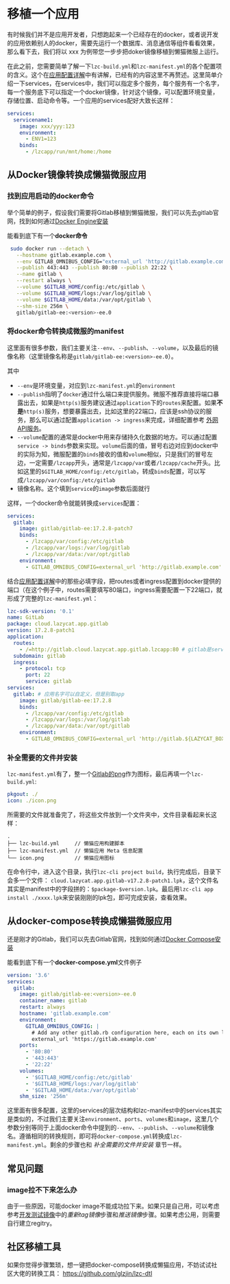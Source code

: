 # 移植一个应用

有时候我们并不是应用开发者，只想跑起来一个已经存在的docker，或者说开发的应用依赖别人的docker，需要先运行一个数据库、消息通信等组件看看效果，那么看下去，我们将以 xxx 为例带您一步步把doker镜像移植到懒猫微服上运行。

在此之前，您需要简单了解一下`lzc-build.yml`和`lzc-manifest.yml`的各个配置项的含义。这个在[应用配置详解](https://developer.lazycat.cloud/app-example-python-description.html#lzc-build-yml)中有讲解，已经有的内容这里不再赘述。这里简单介绍一下services，在services中，我们可以指定多个服务，每个服务有一个名字，每一个服务底下可以指定一个docker镜像，针对这个镜像，可以配置环境变量，存储位置、启动命令等。一个应用的services配好大致长这样：

```yaml
services:
  servicename1:
    image: xxx/yyy:123
    environment:
      - ENV1=123
    binds:
      - /lzcapp/run/mnt/home:/home
```

## 从Docker镜像转换成懒猫微服应用

### 找到应用启动的docker命令

举个简单的例子，假设我们需要将Gitlab移植到懒猫微服，我们可以先去gitlab官网，找到如何通过[Docker Engine安装](https://docs.gitlab.com/ee/install/docker/installation.html#install-gitlab-by-using-docker-engine)

能看到底下有一个**docker命令**

```bash
 sudo docker run --detach \
   --hostname gitlab.example.com \
   --env GITLAB_OMNIBUS_CONFIG="external_url 'http://gitlab.example.com'" \
   --publish 443:443 --publish 80:80 --publish 22:22 \
   --name gitlab \
   --restart always \
   --volume $GITLAB_HOME/config:/etc/gitlab \
   --volume $GITLAB_HOME/logs:/var/log/gitlab \
   --volume $GITLAB_HOME/data:/var/opt/gitlab \
   --shm-size 256m \
   gitlab/gitlab-ee:<version>-ee.0
```
### 将docker命令转换成微服的manifest

这里面有很多参数，我们主要关注`--env`、`--publish`、`--volume`，以及最后的镜像名称（这里镜像名称是`gitlab/gitlab-ee:<version>-ee.0`）。

其中

- `--env`是环境变量，对应到`lzc-manifest.yml`的`environment`
- `--publish`指明了`docker`通过什么端口来提供服务。微服不推荐直接将端口暴露出去，如果是`http(s)`服务建议通过`application`下的`routes`来配置。如果**不是**`http(s)`服务，想要暴露出去，比如这里的22端口，应该是ssh协议的服务，那么可以通过配置`application -> ingress`来完成，详细配置参考 [外网API服务](https://developer.lazycat.cloud/advanced-public-api.html)。
- `--volume`配置的通常是docker中用来存储持久化数据的地方。可以通过配置`service -> binds`参数来实现。`volume`后面的值，冒号右边对应到docker中的实际为知，微服配置的`binds`接收的值和`volume`相似，只是我们的冒号左边，一定需要`/lzcapp`开头，通常是`/lzcapp/var`或者`/lzcapp/cache`开头。比如这里的`$GITLAB_HOME/config:/etc/gitlab`，转成`binds`配置，可以写成`/lzcapp/var/config:/etc/gitlab`
- 镜像名称。这个填到`service`的`image`参数后面就行

这样，一个docker命令就能转换成`services`配置：

```yaml
services:
  gitlab:
    image: gitlab/gitlab-ee:17.2.8-patch7
    binds:
      - /lzcapp/var/config:/etc/gitlab
      - /lzcapp/var/logs:/var/log/gitlab
      - /lzcapp/var/data:/var/opt/gitlab
    environment:
      - GITLAB_OMNIBUS_CONFIG=external_url 'http://gitlab.example.com'
```

结合[应用配置详解](https://developer.lazycat.cloud/app-example-python-description.html#lzc-build-yml)中的那些必填字段，把routes或者ingress配置到docker提供的端口（在这个例子中，routes需要填写80端口，ingress需要配置一下22端口，就形成了完整的`lzc-manifest.yml`：

```yaml
lzc-sdk-version: '0.1'
name: GitLab
package: cloud.lazycat.app.gitlab
version: 17.2.8-patch1
application:
  routes:
    - /=http://gitlab.cloud.lazycat.app.gitlab.lzcapp:80 # gitlab是services中的名字，.lzcapp是固定后缀，中间的是上面的package字段
  subdomain: gitlab
  ingress:
    - protocol: tcp
      port: 22
      service: gitlab
services:
  gitlab: # 应用名字可以自定义，但是别取app
    image: gitlab/gitlab-ee:17.2.8
    binds:
      - /lzcapp/var/config:/etc/gitlab
      - /lzcapp/var/logs:/var/log/gitlab
      - /lzcapp/var/data:/var/opt/gitlab
    environment:
      - GITLAB_OMNIBUS_CONFIG=external_url 'http://gitlab.${LAZYCAT_BOX_DOMAIN}'; gitlab_rails['lfs_enabled'] = true;
```

### 补全需要的文件并安装

`lzc-manifest.yml`有了，整一个[Gitlab的png](https://images.ctfassets.net/xz1dnu24egyd/1IRkfXmxo8VP2RAE5jiS1Q/ea2086675d87911b0ce2d34c354b3711/gitlab-logo-500.png)作为图标，最后再填一个`lzc-build.yml`:

```yaml
pkgout: ./
icon: ./icon.png
```

所需要的文件就准备完了，将这些文件放到一个文件夹中，文件目录看起来长这样：

```
.
├── lzc-build.yml     // 懒猫应用构建脚本
├── lzc-manifest.yml  // 懒猫应用 Meta 信息配置
└── icon.png          // 懒猫应用图标
```

在命令行中，进入这个目录，执行`lzc-cli project build`，执行完成后，目录下会多一个文件：
`cloud.lazycat.app.gitlab-v17.2.8-patch1.lpk`，这个文件名其实是manifest中的字段拼的：`$package-$version.lpk`。最后用`lzc-cli app install ./xxxx.lpk`来安装刚刚的lpk包，即可完成安装，查看效果。

## 从docker-compose转换成懒猫微服应用

还是刚才的Gitlab，我们可以先去Gitlab官网，找到如何通过[Docker Compose安装](https://docs.gitlab.com/ee/install/docker/installation.html#install-gitlab-by-using-docker-compose)

能看到底下有一个**docker-compose.yml**文件例子

```yaml
version: '3.6'
services:
  gitlab:
    image: gitlab/gitlab-ee:<version>-ee.0
    container_name: gitlab
    restart: always
    hostname: 'gitlab.example.com'
    environment:
      GITLAB_OMNIBUS_CONFIG: |
        # Add any other gitlab.rb configuration here, each on its own line
        external_url 'https://gitlab.example.com'
    ports:
      - '80:80'
      - '443:443'
      - '22:22'
    volumes:
      - '$GITLAB_HOME/config:/etc/gitlab'
      - '$GITLAB_HOME/logs:/var/log/gitlab'
      - '$GITLAB_HOME/data:/var/opt/gitlab'
    shm_size: '256m'
```

这里面有很多配置，这里的services的层次结构和lzc-manifest中的services其实是类似的，不过我们主要关注`environment`、`ports`、`volumes`和`image`，这里几个参数分别等同于上面docker命令中提到的`--env`、`--publish`、`--volume`和镜像名。遵循相同的转换规则，即可将`docker-compose.yml`转换成`lzc-manifest.yml`。剩余的步骤也和 *补全需要的文件并安装* 章节一样。

## 常见问题

### image拉不下来怎么办

由于一些原因，可能docker image不能成功拉下来。如果只是自己用，可以考虑参考[开发测试镜像](https://developer.lazycat.cloud/advanced-dev-image.html)中的*重新tag镜像*步骤和*推送镜像*步骤。如果考虑公用，则需要自行建立regitry。


## 社区移植工具

如果你觉得步骤繁琐，想一键把docker-compose转换成懒猫应用，不妨试试社区大佬的转换工具：
https://github.com/glzjin/lzc-dtl